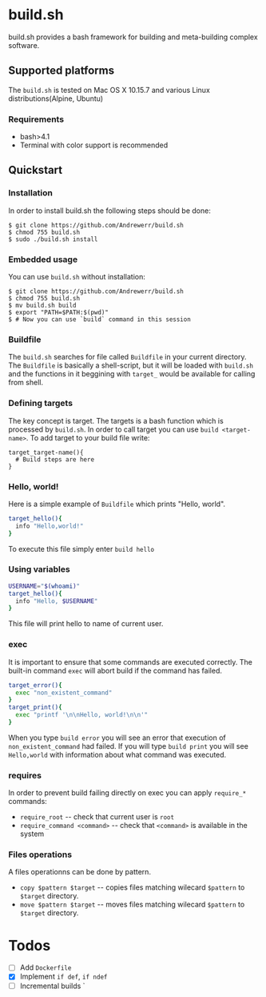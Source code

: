 # build.sh
build.sh provides a bash framework for building and meta-building complex software.
## Supported platforms
The `build.sh` is tested on Mac OS X 10.15.7 and various Linux distributions(Alpine, Ubuntu)
### Requirements
  * bash>4.1
  * Terminal with color support is recommended
## Quickstart
### Installation
  In order to install build.sh the following steps should be done:
  ```
  $ git clone https://github.com/Andrewerr/build.sh
  $ chmod 755 build.sh
  $ sudo ./build.sh install
  ```
### Embedded usage
  You can use `build.sh` without installation:<br>
  ```
  $ git clone https://github.com/Andrewerr/build.sh
  $ chmod 755 build.sh
  $ mv build.sh build
  $ export "PATH=$PATH:$(pwd)"
  $ # Now you can use `build` command in this session
  ```
### Buildfile
  The `build.sh` searches for file called `Buildfile` in your current directory.
  The `Buildfile` is basically a shell-script, but it will be loaded with `build.sh` and
  the functions in it beggining with `target_` would be available for calling from shell.
### Defining targets
  The key concept is target. The targets is a bash function which is processed by `build.sh`. In order to call target you can use `build <target-name>`.
  To add target to your build file write:
  ```
  target_target-name(){
    # Build steps are here
  }
  ```
### Hello, world!
  Here is a simple example of `Buildfile` which prints "Hello, world".
  ```bash
  target_hello(){
    info "Hello,world!"
  }
  ```
  To execute this file simply enter `build hello`
### Using variables
  ```bash
  USERNAME="$(whoami)"
  target_hello(){
    info "Hello, $USERNAME"
  }
  ```
  This file will print hello to name of current user.

### exec
  It is important to ensure that some commands are executed correctly. The built-in command `exec` will abort build if the command has failed.
  ```bash
  target_error(){
    exec "non_existent_command"
  }
  target_print(){   
    exec "printf '\n\nHello, world!\n\n'"
  }
  ```
  When you type `build error` you will see an error that execution of `non_existent_command` had failed. If you will type `build print` you will see `Hello,world` with information about what command was executed.

### requires
  In order to prevent build failing directly on exec you can apply `require_*` commands:
  * `require_root` -- check that current user is `root`
  * `require_command <command>` -- check that `<command>` is available in the system

### Files operations
  A files operationns can be done by pattern. 
  * `copy $pattern $target` -- copies files matching wilecard `$pattern` to `$target` directory.
  * `move $pattern $target` -- moves files matching wilecard `$pattern` to `$target` directory. 
# Todos
* [ ] Add `Dockerfile`
* [x] Implement `if def`, `if ndef`
* [ ] Incremental builds
`
